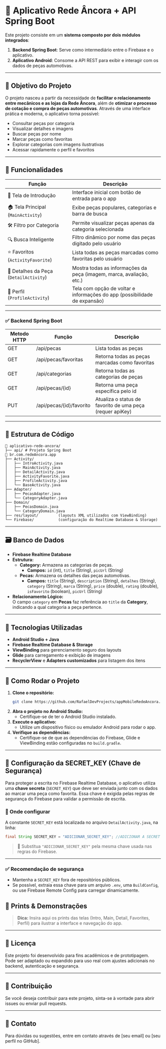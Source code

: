 # 📱 Aplicativo Rede Âncora + API Spring Boot

Este projeto consiste em um **sistema composto por dois módulos integrados**:

1. **Backend Spring Boot**: Serve como intermediário entre o Firebase e o aplicativo.
2. **Aplicativo Android**: Consome a API REST para exibir e interagir com os dados de peças automotivas.
---

## 📌 Objetivo do Projeto

O projeto nasceu a partir da necessidade de **facilitar o relacionamento entre mecânicos e as lojas da Rede Âncora**, além de **otimizar o processo de cotação e compra de peças automotivas**. Através de uma interface prática e moderna, o aplicativo torna possível:

- Consultar peças por categoria
- Visualizar detalhes e imagens
- Buscar peças por nome
- Marcar peças como favoritas
- Explorar categorias com imagens ilustrativas
- Acessar rapidamente o perfil e favoritos

---

## 🚀 Funcionalidades

| Função                                           | Descrição                                                                           |
|--------------------------------------------------|-------------------------------------------------------------------------------------|
| 🏁 Tela de Introdução                            | Interface inicial com botão de entrada para o app                                  |
| 🏠 Tela Principal (`MainActivity`)               | Exibe peças populares, categorias e barra de busca                                 |
| 🛠️ Filtro por Categoria                          | Permite visualizar peças apenas da categoria selecionada                           |
| 🔍 Busca Inteligente                             | Filtro dinâmico por nome das peças digitado pelo usuário                           |
| ⭐ Favoritos (`ActivityFavorite`)                 | Lista todas as peças marcadas como favoritas pelo usuário                          |
| 🔎 Detalhes da Peça (`DetailActivity`)           | Mostra todas as informações da peça (imagem, marca, avaliação, etc.)               |
| 👤 Perfil (`ProfileActivity`)                    | Tela com opção de voltar e informações do app (possibilidade de expansão)          |

---

### ✅ Backend Spring Boot

| Metodo HTTP    | Função                        | Descrição                                                                 |
|----------------|-------------------------------|---------------------------------------------------------------------------|
| GET            | /api/pecas                    | Lista todas as peças                                                      |
| GET            | /api/pecas/favoritas          | Retorna todas as peças marcadas como favoritas                            |
| GET            | /api/categorias               | Retorna todas as categorias de peças                                      |
| GET            | /api/pecas/{id}               | Retorna uma peça específica pelo id                                       |
| PUT            | /api/pecas/{id}/favorito      | Atualiza o status de favorito de uma peça (requer apiKey)                 |

---

## 🧱 Estrutura de Código

```
📁 aplicativo-rede-ancora/
├── api/ # Projeto Spring Boot
📁 br.com.redeAncora.app
├── Activity/
│   ├── IntroActivity.java
│   ├── MainActivity.java
│   ├── DetailActivity.java
│   ├── ActivityFavorite.java
│   ├── ProfileActivity.java
│   └── BaseActivity.java
├── Adapter/
│   ├── PecasAdapter.java
│   └── CategoryAdapter.java
├── Domain/
│   ├── PecasDomain.java
│   └── CategoryDomain.java
├── res/layout/         (layouts XML utilizados com ViewBinding)
└── Firebase/           (configuração do Realtime Database & Storage)
```

---

## 🗃️ Banco de Dados

- **Firebase Realtime Database**
- **Estrutura:**
  - **Category:** Armazena as categorias de peças.
    - **Campos:** `id` (int), `title` (String), `picUrl` (String)
  - **Pecas:** Armazena os detalhes das peças automotivas.
    - **Campos:** `title` (String), `description` (String), `detalhes` (String), `category` (String), `marca` (String), `price` (double), `rating` (double), `isFavorito` (boolean), `picUrl` (String)
- **Relacionamento Lógico:**  
  O campo `category` em **Pecas** faz referência ao `title` da **Category**, indicando a qual categoria a peça pertence.

---

## 🧰 Tecnologias Utilizadas

- **Android Studio + Java**
- **Firebase Realtime Database & Storage**
- **ViewBinding** para gerenciamento seguro dos layouts
- **Glide** para carregamento e exibição de imagens
- **RecyclerView** e **Adapters customizados** para listagem dos itens

---



## 🧪 Como Rodar o Projeto

1. **Clone o repositório:**
   ```bash
   git clone https://github.com/RafaelDevProjects/appMobileRedeAncora.git
   ```
2. **Abra o projeto no Android Studio:**
   - Certifique-se de ter o Android Studio instalado.
3. **Execute o aplicativo:**
   - Utilize um dispositivo físico ou emulador Android para rodar o app.
4. **Verifique as dependências:**
   - Certifique-se de que as dependências do Firebase, Glide e ViewBinding estão configuradas no `build.gradle`.

---

## 🔐 Configuração da SECRET_KEY (Chave de Segurança)

Para proteger a escrita no Firebase Realtime Database, o aplicativo utiliza uma **chave secreta** (`SECRET_KEY`) que deve ser enviada junto com os dados ao marcar uma peça como favorita. Essa chave é exigida pelas regras de segurança do Firebase para validar a permissão de escrita.

### 📍 Onde configurar

A constante `SECRET_KEY` está localizada no arquivo `DetailActivity.java`, na linha:

```java
final String SECRET_KEY = "ADICIONAR_SECRET_KEY"; //ADICIONAR A SECRET KEY AQUI
```

> 🔐 Substitua `"ADICIONAR_SECRET_KEY"` pela mesma chave usada nas regras do Firebase.

---

### ✅ Recomendação de segurança

- Mantenha a `SECRET_KEY` fora de repositórios públicos.
- Se possível, extraia essa chave para um arquivo `.env`, uma `BuildConfig`, ou use Firebase Remote Config para carregar dinamicamente.

## 📸 Prints & Demonstrações

> **Dica:** Insira aqui os prints das telas (Intro, Main, Detail, Favorites, Perfil) para ilustrar a interface e navegação do app.

---

## 📄 Licença

Este projeto foi desenvolvido para fins acadêmicos e de prototipagem. Pode ser adaptado ou expandido para uso real com ajustes adicionais no backend, autenticação e segurança.

---

## 👥 Contribuição

Se você deseja contribuir para este projeto, sinta-se à vontade para abrir issues ou enviar pull requests.

---

## 💬 Contato

Para dúvidas ou sugestões, entre em contato através de [seu email] ou [seu perfil no GitHub].
